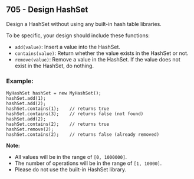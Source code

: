 ## 705 - Design HashSet

Design a HashSet without using any built-in hash table libraries.

To be specific, your design should include these functions:

* `add(value)`: Insert a value into the HashSet. 
* `contains(value)`: Return whether the value exists in the HashSet or not.
* `remove(value)`: Remove a value in the HashSet. If the value does not exist in the HashSet, do nothing.

### Example:
```
MyHashSet hashSet = new MyHashSet();
hashSet.add(1);         
hashSet.add(2);         
hashSet.contains(1);    // returns true
hashSet.contains(3);    // returns false (not found)
hashSet.add(2);          
hashSet.contains(2);    // returns true
hashSet.remove(2);          
hashSet.contains(2);    // returns false (already removed)
```

**Note:**

* All values will be in the range of `[0, 1000000]`.
* The number of operations will be in the range of `[1, 10000]`.
* Please do not use the built-in HashSet library.